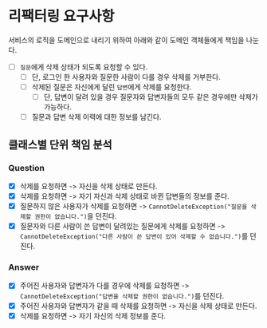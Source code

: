# 리팩터링 요구사항

서비스의 로직을 도메인으로 내리기 위하여 아래와 같이 도메인 객체들에게 책임을 나눈다.

- [ ] `질문`에게 삭제 상태가 되도록 요청할 수 있다.
  - [ ] 단, 로그인 한 사용자와 질문한 사람이 다를 경우 삭제를 거부한다.
  - [ ] 삭제된 질문은 자신에게 달린 `답변`에게 삭제를 요청한다.
    - [ ] 단, 답변이 달려 있을 경우 질문자와 답변자들의 모두 같은 경우에만 삭제가 가능하다.
  - [ ] 질문과 답변 삭제 이력에 대한 정보를 남긴다.

## 클래스별 단위 책임 분석

### Question
- [x] 삭제를 요청하면 -> 자신을 삭제 상태로 만든다.
- [x] 삭제를 요청하면 -> 자기 자신과 삭제 상태로 바뀐 답변들의 정보를 준다.
- [x] 질문하지 않은 사용자가 삭제를 요청하면 -> `CannotDeleteException("질문을 삭제할 권한이 없습니다.")`을 던진다.
- [x] 질문자와 다른 사람이 쓴 답변이 달려있는 질문에게 삭제를 요청하면 -> `CannotDeleteException("다른 사람이 쓴 답변이 있어 삭제할 수 없습니다.")`를 던진다.

### Answer
- [x] 주어진 사용자와 답변자가 다를 경우에 삭제를 요청하면 -> `CannotDeleteException("답변을 삭제할 권한이 없습니다.")`를 던진다.
- [x] 주어진 사용자와 답변자가 같을 때 삭제를 요청하면 -> 자신을 삭제 상태로 만든다.
- [x] 삭제를 요청하면 -> 자기 자신의 삭제 정보를 준다.